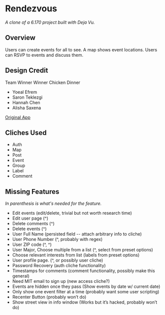 # Rendezvous

*A clone of a 6.170 project built with Deja Vu.*

## Overview
Users can create events for all to see. A map shows event locations. Users can
RSVP to events and discuss them.

## Design Credit
Team Winner Winner Chicken Dinner
- Yoeal Efrem
- Saron Teklezgi
- Hannah Chen
- Alisha Saxena

[Original App](http://rendezvous-6170.herokuapp.com/)

## Cliches Used
- Auth
- Map
- Post
- Event
- Group
- Label
- Comment

## Missing Features
*In parenthesis is what's needed for the feature.*
- Edit events (edit/delete, trivial but not worth research time)
- Edit user page (^)
- Delete comments (^)
- Delete events (^)
- User Full Name (persisted field -- attach arbitrary info to cliche)
- User Phone Number (^, probably with regex)
- User ZIP code (^, ^)
- User Major, Choose multiple from a list (^, select from preset options)
- Choose relevant interests from list (labels from preset options)
- User profile page. (^, or possibly user cliche)
- Password Recovery (auth cliche functionality)
- Timestamps for comments (comment functionality, possibly make this general)
- Need MIT email to sign up (new access cliche?)
- Events are hidden once they pass (Show events by date w/ current date)
- Only show one event filter at a time (probably want some user scripting)
- Recenter Button (probably won’t do)
- Show street view in info window (Works but it’s hacked, probably won’t do)

